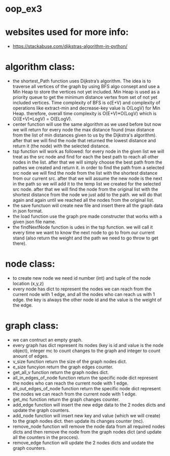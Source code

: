 # oop_ex3


# websites used for more info:
* https://stackabuse.com/dijkstras-algorithm-in-python/



# algorithm class:
* the shortest_Path function uses Dijkstra’s algorithm. The idea is to traverse all vertices of the graph by using BFS algo consept and use a Min Heap to store the vertices not yet included. Min Heap is used as a priority queue to get the minimum distance vertex from set of not yet included vertices. Time complexity of BFS is o(E+V) and complexity of operations like extract-min and decrease-key value is O(LogV) for Min Heap. therefore, overall time complexity is O(E+V)*O(LogV) which is O((E+V)*LogV) = O(ELogV).
* center function will use the same algorithm as we used before but now we will return for every node the max distance found (max distance from the list of min distances given to us by the Dijkstra's algorithm). after that we will find the node that returned the lowest distance and return it (the node) with the selected distance.
* tsp function will work as followed: for every node in the given list we will treat as the src node and find for each the best path to reach all other nodes in the list. after that we will simply choose the best path from the pathes we created and return it.
in order to find the path from a selected src node we will find the node from the list with the shortest distance from our current src.
after that we will assume the new node is the next in the path so we will add it to the temp list we created for the selected src node. after that we will find the node from the original list with the shortest distance from the node we just add to the path. we will do that again and again until we reached all the nodes from the original list.
* the save functuon will create new file and insert there all the graph data in json format.
* the load function use the graph pre made constructer that works with a given json file name.
* the findNextNode function is udes in the tsp function. we will call it every time we want to know the next node to go to from our current stand (also return the weight and the path we need to go throw to get there).


# node class:
* to create new node we need id number (int) and tuple of the node location (x,y,z)
* every node has dict to represent the nodes we can reach from the current node with 1 edge, and all the nodes who can reach us with 1 edge. the key is always the other node id and the value is the weight of the edge.


# graph class:
* we can contruct an empty graph.
* every graph has dict represent its nodes (key is id and value is the node object), integer mc to count changes to the graph and integer to count anount of edges.
* v_size function return the size of the graph nodes dict.
* e_size funcyion return the graph edges counter.
* get_all_v function return the graph nodes dict.
* all_in_edges_of_node function return the specific node dict represent the nodes who can reach the current node with 1 edge.
* all_out_edges_of_node function return the specific node dict represent the nodes we can reach from the current node with 1 edge.
* get_mc function return the graph changes counter.
* add_edge function will insert the new edge data to the 2 nodes dicts and update the graph counters.
* add_node function will insert new key and value (which we will create) to the graph nodes dict. then update its changes counter (mc).
* remove_node function will remove the node data from all required nodes dicts and then remove the node from the graph nodes dict (and update all the counters in the procces).
* remove_edge function will update the 2 nodes dicts and uodate the graph counters.

